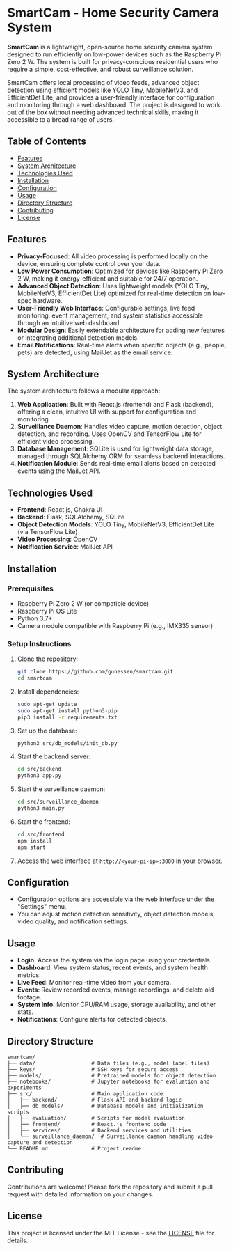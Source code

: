 # SmartCam - Home Security Camera System

**SmartCam** is a lightweight, open-source home security camera system designed to run efficiently on low-power devices such as the Raspberry Pi Zero 2 W. The system is built for privacy-conscious residential users who require a simple, cost-effective, and robust surveillance solution.

SmartCam offers local processing of video feeds, advanced object detection using efficient models like YOLO Tiny, MobileNetV3, and EfficientDet Lite, and provides a user-friendly interface for configuration and monitoring through a web dashboard. The project is designed to work out of the box without needing advanced technical skills, making it accessible to a broad range of users.

## Table of Contents

- [Features](#features)
- [System Architecture](#system-architecture)
- [Technologies Used](#technologies-used)
- [Installation](#installation)
- [Configuration](#configuration)
- [Usage](#usage)
- [Directory Structure](#directory-structure)
- [Contributing](#contributing)
- [License](#license)

## Features

- **Privacy-Focused**: All video processing is performed locally on the device, ensuring complete control over your data.
- **Low Power Consumption**: Optimized for devices like Raspberry Pi Zero 2 W, making it energy-efficient and suitable for 24/7 operation.
- **Advanced Object Detection**: Uses lightweight models (YOLO Tiny, MobileNetV3, EfficientDet Lite) optimized for real-time detection on low-spec hardware.
- **User-Friendly Web Interface**: Configurable settings, live feed monitoring, event management, and system statistics accessible through an intuitive web dashboard.
- **Modular Design**: Easily extendable architecture for adding new features or integrating additional detection models.
- **Email Notifications**: Real-time alerts when specific objects (e.g., people, pets) are detected, using MailJet as the email service.

## System Architecture

The system architecture follows a modular approach:

1. **Web Application**: Built with React.js (frontend) and Flask (backend), offering a clean, intuitive UI with support for configuration and monitoring.
2. **Surveillance Daemon**: Handles video capture, motion detection, object detection, and recording. Uses OpenCV and TensorFlow Lite for efficient video processing.
3. **Database Management**: SQLite is used for lightweight data storage, managed through SQLAlchemy ORM for seamless backend interactions.
4. **Notification Module**: Sends real-time email alerts based on detected events using the MailJet API.

## Technologies Used

- **Frontend**: React.js, Chakra UI
- **Backend**: Flask, SQLAlchemy, SQLite
- **Object Detection Models**: YOLO Tiny, MobileNetV3, EfficientDet Lite (via TensorFlow Lite)
- **Video Processing**: OpenCV
- **Notification Service**: MailJet API

## Installation

### Prerequisites

- Raspberry Pi Zero 2 W (or compatible device)
- Raspberry Pi OS Lite
- Python 3.7+
- Camera module compatible with Raspberry Pi (e.g., IMX335 sensor)

### Setup Instructions

1. Clone the repository:
    ```bash
    git clone https://github.com/gunessen/smartcam.git
    cd smartcam
    ```

2. Install dependencies:
    ```bash
    sudo apt-get update
    sudo apt-get install python3-pip
    pip3 install -r requirements.txt
    ```

3. Set up the database:
    ```bash
    python3 src/db_models/init_db.py
    ```

4. Start the backend server:
    ```bash
    cd src/backend
    python3 app.py
    ```

5. Start the surveillance daemon:
    ```bash
    cd src/surveillance_daemon
    python3 main.py
    ```

6. Start the frontend:
    ```bash
    cd src/frontend
    npm install
    npm start
    ```

7. Access the web interface at `http://<your-pi-ip>:3000` in your browser.

## Configuration

- Configuration options are accessible via the web interface under the "Settings" menu.
- You can adjust motion detection sensitivity, object detection models, video quality, and notification settings.

## Usage

- **Login**: Access the system via the login page using your credentials.
- **Dashboard**: View system status, recent events, and system health metrics.
- **Live Feed**: Monitor real-time video from your camera.
- **Events**: Review recorded events, manage recordings, and delete old footage.
- **System Info**: Monitor CPU/RAM usage, storage availability, and other stats.
- **Notifications**: Configure alerts for detected objects.

## Directory Structure

```plaintext
smartcam/
├── data/                  # Data files (e.g., model label files)
├── keys/                  # SSH keys for secure access
├── models/                # Pretrained models for object detection
├── notebooks/             # Jupyter notebooks for evaluation and experiments
├── src/                   # Main application code
│   ├── backend/           # Flask API and backend logic
│   ├── db_models/         # Database models and initialization scripts
│   ├── evaluation/        # Scripts for model evaluation
│   ├── frontend/          # React.js frontend code
│   ├── services/          # Backend services and utilities
│   └── surveillance_daemon/  # Surveillance daemon handling video capture and detection
└── README.md              # Project readme
```

## Contributing

Contributions are welcome! Please fork the repository and submit a pull request with detailed information on your changes.

## License

This project is licensed under the MIT License - see the [LICENSE](LICENSE.md) file for details.
